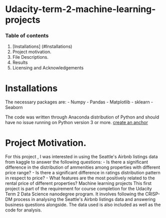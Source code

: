 # Udacity-term-2-machine-learning-projects
### Table of contents
  1. [Installations] (#Installations)
  2. Project motivation.
  3. File Descriptions.
  4. Results
  5. Licensing and Acknowledgements
  
  # Installations
  The necessary packages are:
    - Numpy
    - Pandas
    - Matplotlib
    - sklearn
    - Seaborn
   
   The code was written through Anaconda distribution of Python and should have no issue running on Python version 3 or more.
   [create an anchor](#anchors-in-markdown)
  # Project Motivation.
  For this project , I was interested in using the Seattle's Airbnb listings data from kaggle to answer the following questions:
    - Is there a significant difference in the distribution of ammenities among properties with different price range?
    - Is there a significant difference in ratings distribution pattern in respect to price?
    - What features are the most positively related to the rental price of different properties?
Machine learning projects
This first project is part of the requirement for course completion for the Udacity Term 2 Data Science nanodegree program.
It involves following the CRISP-DM process in analysing the Seattle's Airbnb listings data and answering business questions alongside.
The data used is also included as well as the code for analysis.
